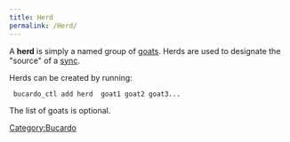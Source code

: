 ```yaml
---
title: Herd
permalink: /Herd/
---
```


A **herd** is simply a named group of [goats](/goat "wikilink"). Herds are used to designate the "source" of a [sync](/sync "wikilink").

Herds can be created by running:

` bucardo_ctl add herd `<name>` goat1 goat2 goat3...`

The list of goats is optional.

[Category:Bucardo](/Category:Bucardo "wikilink")
